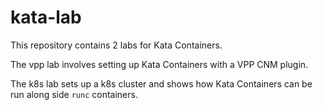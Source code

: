 # kata-lab

This repository contains 2 labs for Kata Containers.

The vpp lab involves setting up Kata Containers with a VPP CNM plugin.

The k8s lab sets up a k8s cluster and shows how Kata Containers can be run along side `runc` containers.
